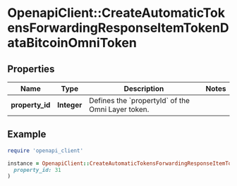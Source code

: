 # OpenapiClient::CreateAutomaticTokensForwardingResponseItemTokenDataBitcoinOmniToken

## Properties

| Name | Type | Description | Notes |
| ---- | ---- | ----------- | ----- |
| **property_id** | **Integer** | Defines the &#x60;propertyId&#x60; of the Omni Layer token. |  |

## Example

```ruby
require 'openapi_client'

instance = OpenapiClient::CreateAutomaticTokensForwardingResponseItemTokenDataBitcoinOmniToken.new(
  property_id: 31
)
```

